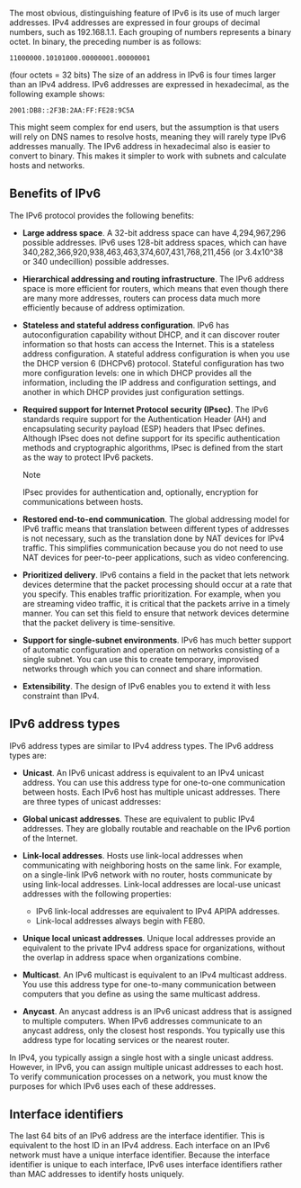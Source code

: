 The most obvious, distinguishing feature of IPv6 is its use of much larger addresses. IPv4 addresses are expressed in four groups of decimal numbers, such as 192.168.1.1. Each grouping of numbers represents a binary octet. In binary, the preceding number is as follows:

```
11000000.10101000.00000001.00000001

```

(four octets = 32 bits) The size of an address in IPv6 is four times larger than an IPv4 address. IPv6 addresses are expressed in hexadecimal, as the following example shows:

```
2001:DB8::2F3B:2AA:FF:FE28:9C5A

```

This might seem complex for end users, but the assumption is that users will rely on DNS names to resolve hosts, meaning they will rarely type IPv6 addresses manually. The IPv6 address in hexadecimal also is easier to convert to binary. This makes it simpler to work with subnets and calculate hosts and networks.

## Benefits of IPv6

The IPv6 protocol provides the following benefits:

 -  **Large address space**. A 32-bit address space can have 4,294,967,296 possible addresses. IPv6 uses 128-bit address spaces, which can have 340,282,366,920,938,463,463,374,607,431,768,211,456 (or 3.4x10^38 or 340 undecillion) possible addresses.
 -  **Hierarchical addressing and routing infrastructure**. The IPv6 address space is more efficient for routers, which means that even though there are many more addresses, routers can process data much more efficiently because of address optimization.
 -  **Stateless and stateful address configuration**. IPv6 has autoconfiguration capability without DHCP, and it can discover router information so that hosts can access the Internet. This is a stateless address configuration. A stateful address configuration is when you use the DHCP version 6 (DHCPv6) protocol. Stateful configuration has two more configuration levels: one in which DHCP provides all the information, including the IP address and configuration settings, and another in which DHCP provides just configuration settings.
 -  **Required support for Internet Protocol security (IPsec)**. The IPv6 standards require support for the Authentication Header (AH) and encapsulating security payload (ESP) headers that IPsec defines. Although IPsec does not define support for its specific authentication methods and cryptographic algorithms, IPsec is defined from the start as the way to protect IPv6 packets.

    > [!NOTE]
    > IPsec provides for authentication and, optionally, encryption for communications between hosts.

 -  **Restored end-to-end communication**. The global addressing model for IPv6 traffic means that translation between different types of addresses is not necessary, such as the translation done by NAT devices for IPv4 traffic. This simplifies communication because you do not need to use NAT devices for peer-to-peer applications, such as video conferencing.
 -  **Prioritized delivery**. IPv6 contains a field in the packet that lets network devices determine that the packet processing should occur at a rate that you specify. This enables traffic prioritization. For example, when you are streaming video traffic, it is critical that the packets arrive in a timely manner. You can set this field to ensure that network devices determine that the packet delivery is time-sensitive.
 -  **Support for single-subnet environments**. IPv6 has much better support of automatic configuration and operation on networks consisting of a single subnet. You can use this to create temporary, improvised networks through which you can connect and share information.
 -  **Extensibility**. The design of IPv6 enables you to extend it with less constraint than IPv4.

## IPv6 address types

IPv6 address types are similar to IPv4 address types. The IPv6 address types are:

 -  **Unicast**. An IPv6 unicast address is equivalent to an IPv4 unicast address. You can use this address type for one-to-one communication between hosts. Each IPv6 host has multiple unicast addresses. There are three types of unicast addresses:
 -  **Global unicast addresses**. These are equivalent to public IPv4 addresses. They are globally routable and reachable on the IPv6 portion of the Internet.
 -  **Link-local addresses**. Hosts use link-local addresses when communicating with neighboring hosts on the same link. For example, on a single-link IPv6 network with no router, hosts communicate by using link-local addresses. Link-local addresses are local-use unicast addresses with the following properties:
    
     -  IPv6 link-local addresses are equivalent to IPv4 APIPA addresses.
     -  Link-local addresses always begin with FE80.
 -  **Unique local unicast addresses**. Unique local addresses provide an equivalent to the private IPv4 address space for organizations, without the overlap in address space when organizations combine.
 -  **Multicast**. An IPv6 multicast is equivalent to an IPv4 multicast address. You use this address type for one-to-many communication between computers that you define as using the same multicast address.
 -  **Anycast**. An anycast address is an IPv6 unicast address that is assigned to multiple computers. When IPv6 addresses communicate to an anycast address, only the closest host responds. You typically use this address type for locating services or the nearest router.

In IPv4, you typically assign a single host with a single unicast address. However, in IPv6, you can assign multiple unicast addresses to each host. To verify communication processes on a network, you must know the purposes for which IPv6 uses each of these addresses.

## Interface identifiers

The last 64 bits of an IPv6 address are the interface identifier. This is equivalent to the host ID in an IPv4 address. Each interface on an IPv6 network must have a unique interface identifier. Because the interface identifier is unique to each interface, IPv6 uses interface identifiers rather than MAC addresses to identify hosts uniquely.
